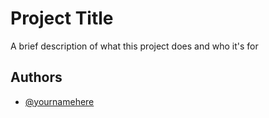 
# Project Title

A brief description of what this project does and who it's for



## Authors

- [@yournamehere](https://www.github.com/yourgithubname)
